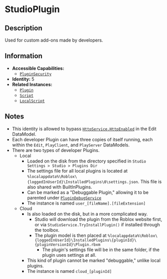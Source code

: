 # StudioPlugin

## Description
Used for custom add-ons made by developers.

## Information
- **Accessible Capabilities:**
  - [`PluginSecurity`](../Capabilities/1%20-%20PluginSecurity.md)
- **Identity:** 5
- **Related Instances:**
  - [`Plugin`](https://create.roblox.com/docs/reference/engine/classes/Plugin)
  - [`Script`](https://create.roblox.com/docs/reference/engine/classes/Script)
  - [`LocalScript`](https://create.roblox.com/docs/reference/engine/classes/LocalScript)

## Notes
- This identity is allowed to bypass [`HttpService.HttpEnabled`](https://create.roblox.com/docs/reference/engine/classes/HttpService#HttpEnabled) in the Edit DataModel.
- Each developer Plugin can have three copies of itself running, each within the `Edit`, `PlayClient`, and `PlayServer` DataModels.
- There are two types of developer Plugins.
  - Local
    - Loaded on the disk from the directory specified in `Studio Settings > Studio > Plugins Dir`
    - The settings file for all local plugins is located at `%localappdata%\Roblox\{loggedInUserId}\InstalledPlugins\0\settings.json`. This file is also shared with BuiltInPlugins.
    - Can be marked as a "Debuggable Plugin," allowing it to be parented under [`PluginDebugService`](https://create.roblox.com/docs/reference/engine/classes/PluginDebugService)
    - The instance is named `user_[fileName].[fileExtension]`
  - Cloud
    - Is also loaded on the disk, but in a more complicated way.
      - Studio will download the plugin from the Roblox website first, or via `StudioService.TryInstallPlugin()` if installed through the toolbox.
      - The plugin model is then placed at `%localappdata%\Roblox\{loggedInUserId}\InstalledPlugins\{pluginId}\{pluginVersionId}\Plugin.rbxm`
        - The plugin's settings file will be in the same folder, if the plugin uses settings at all.
    - This kind of plugin cannot be marked "debuggable," unlike local plugins.
    - The instance is named `cloud_[pluginId]`
